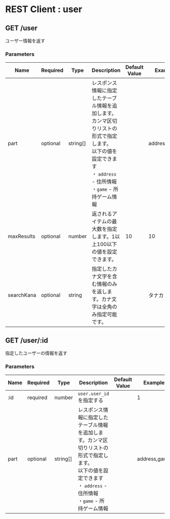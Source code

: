 # REST Client : user

## GET /user

ユーザー情報を返す

### Parameters

|Name|Required|Type|Description|Default Value|Example|
|---|---|---|---|---|---|
|part|optional|string[]|レスポンス情報に指定したテーブル情報を追加します。カンマ区切りリストの形式で指定します。<br>以下の値を設定できます<br>・ `address` - 住所情報<br>・`game` - 所持ゲーム情報||address,game|
|maxResults|optional|number|返されるアイテムの最大数を指定します。1以上100以下の値を設定できます。|10|10|
|searchKana|optional|string|指定したカナ文字を含む情報のみを返します。カナ文字は全角のみ指定可能です。||タナカ|

## GET /user/:id

指定したユーザーの情報を返す

### Parameters

|Name|Required|Type|Description|Default Value|Example|
|---|---|---|---|---|---|
|:id|required|number|`user.user_id`を指定する||1|
|part|optional|string[]|レスポンス情報に指定したテーブル情報を追加します。カンマ区切りリストの形式で指定します。<br>以下の値を設定できます<br>・ `address` - 住所情報<br>・`game` - 所持ゲーム情報||address,game|
